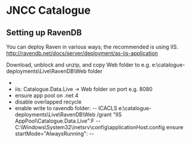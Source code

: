 JNCC Catalogue
==============


Setting up RavenDB
------------------

You can deploy Raven in various ways; the recommended is using IIS.
http://ravendb.net/docs/server/deployment/as-iis-application

Download, unblock and unzip, and copy Web folder to e.g. e:\catalogue-deployments\Live\RavenDB\Web folder
- <add key="Raven/AnonymousAccess" value="All"/>
- iis: Catalogue.Data.Live -> Web folder on port e.g. 8080
- ensure app pool on .net 4
- disable overlapped recycle
- enable write to ravendb folder:
-- ICACLS e:\catalogue-deployments\Live\RavenDB\Web /grant "IIS AppPool\Catalogue.Data.Live":F
-- C:\Windows\System32\inetsrv\config\applicationHost.config ensure startMode="AlwaysRunning":
-- <add name="Catalogue.Data.Live" managedRuntimeVersion="v4.0" startMode="AlwaysRunning" />

